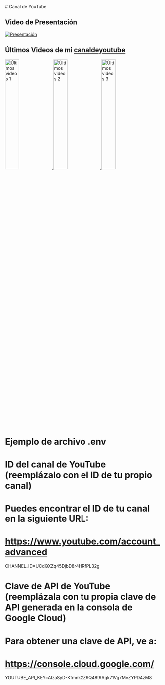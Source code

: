 <div class="Youtube-Content">
# Canal de YouTube

## Video de Presentación

[![Presentación](https://i.ytimg.com/vi/gMdIe9Mk14g/hqdefault.jpg)](https://www.youtube.com/watch?v=gMdIe9Mk14g)

## Últimos Videos de mi [canaldeyoutube](https://www.youtube.com/channel/UC3Dnra3CWle6GRayNRWiS1g)

<a href='https://www.youtube.com/watch?v=g3byp3sllzw' target='_blank'>
  <img width='30%' src='https://i.ytimg.com/vi/g3byp3sllzw/hqdefault.jpg' alt='Últimos videos 1' />
</a>
<a href='https://www.youtube.com/watch?v=5azNrCaiqFo' target='_blank'>
  <img width='30%' src='https://i.ytimg.com/vi/5azNrCaiqFo/hqdefault.jpg' alt='Últimos videos 2' />
</a>
<a href='https://www.youtube.com/watch?v=d5AhcYMrxU8' target='_blank'>
  <img width='30%' src='https://i.ytimg.com/vi/d5AhcYMrxU8/hqdefault.jpg' alt='Últimos videos 3' />
</a>
</div>

# Ejemplo de archivo .env

# ID del canal de YouTube (reemplázalo con el ID de tu propio canal)
# Puedes encontrar el ID de tu canal en la siguiente URL:
# https://www.youtube.com/account_advanced
CHANNEL_ID=UCdQXZq45DjbD8r4HRfPL32g

# Clave de API de YouTube (reemplázala con tu propia clave de API generada en la consola de Google Cloud)
# Para obtener una clave de API, ve a:
# https://console.cloud.google.com/
YOUTUBE_API_KEY=AIzaSyD-Kfmnk2Z9Q48t9Aqk71Vg7MvZYPD4zM8